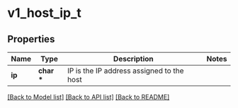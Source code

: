 # v1_host_ip_t

## Properties
Name | Type | Description | Notes
------------ | ------------- | ------------- | -------------
**ip** | **char \*** | IP is the IP address assigned to the host | 

[[Back to Model list]](../README.md#documentation-for-models) [[Back to API list]](../README.md#documentation-for-api-endpoints) [[Back to README]](../README.md)


